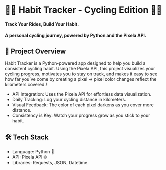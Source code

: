 # 🚴‍♀️ Habit Tracker - Cycling Edition 🚴‍♂️
#### Track Your Rides, Build Your Habit.
#### A personal cycling journey, powered by Python and the Pixela API.


## 🌟 Project Overview
Habit Tracker is a Python-powered app designed to help you build a consistent cycling habit. Using the Pixela API, this project visualizes your cycling progress, motivates you to stay on track, and makes it easy to see how far you’ve come by creating a pixel -> pixel color changes reflect the kilometers covered.!
<br>
* API Integration: Uses the Pixela API for effortless data visualization.<br>
* Daily Tracking: Log your cycling distance in kilometers.<br>
* Visual Feedback: The color of each pixel darkens as you cover more distance.<br>
* Consistency is Key: Watch your progress grow as you stick to your habit.<br>

## 🛠️ Tech Stack
* Language: Python 🐍<br>
* API: Pixela API 🌐<br>
* Libraries: Requests, JSON, Datetime.<br>
